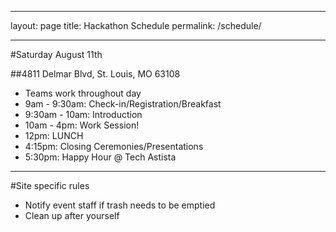 ---
layout: page
title: Hackathon Schedule
permalink: /schedule/

-----
  
#Saturday August 11th  
  
##4811 Delmar Blvd, St. Louis, MO 63108 
  
  * Teams work throughout day  
  * 9am - 9:30am: Check-in/Registration/Breakfast  
  * 9:30am - 10am: Introduction  
  * 10am - 4pm: Work Session!  
  * 12pm: LUNCH  
  * 4:15pm: Closing Ceremonies/Presentations
  * 5:30pm: Happy Hour @ Tech Astista
  
-----  


  
#Site specific rules  
  * Notify event staff if trash needs to be emptied    
  * Clean up after yourself  
